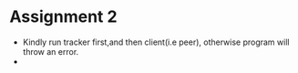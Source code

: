 # Assignment 2
* Kindly run tracker first,and then client(i.e peer), otherwise program will throw an error.
*